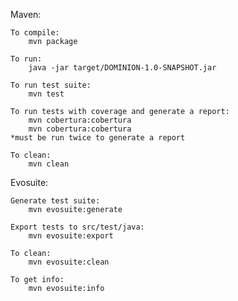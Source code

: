 Maven:
	
	To compile:
		mvn package

	To run:
		java -jar target/DOMINION-1.0-SNAPSHOT.jar

	To run test suite: 
		mvn test

	To run tests with coverage and generate a report:
		mvn cobertura:cobertura
		mvn cobertura:cobertura
	*must be run twice to generate a report

	To clean: 
		mvn clean

Evosuite:
	
	Generate test suite:
		mvn evosuite:generate
	
	Export tests to src/test/java:
		mvn evosuite:export
	
	To clean:
		mvn evosuite:clean
	
	To get info:
		mvn evosuite:info

